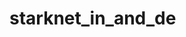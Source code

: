 # starknet_in_and_de
<!-- Auto-update: 2025-10-14T04:10:27.760658 -->

<!-- Auto-update: 2025-10-16T10:11:44.057251 -->

<!-- Auto-update: 2025-10-17T12:57:04.299349 -->
